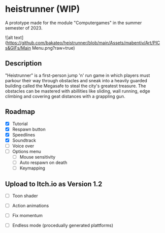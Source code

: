 # heistrunner (WIP)
A prototype made for the module "Computergames" in the summer semester of 2023. 

![alt text](https://github.com/bakateo/heistrunner/blob/main/Assets/mabentiv/Art/PICs&GIFs/Main Menu.png?raw=true)

## Description
"Heistrunner" is a first-person jump 'n' run game in which players must parkour their way through obstacles and sneak into a heavily guarded building called the Megasafe to steal the city's greatest treasure. The obstacles can be mastered with abillities like sliding, wall running, edge climbing and covering geat distances with a grappling gun.

## Roadmap
- [x] Tutorial
- [x] Respawn button
- [x] Speedlines
- [x] Soundtrack
- [ ] Voice over
- [ ] Options menu
  - [ ] Mouse sensitivity
  - [ ] Auto respawn on death
  - [ ] Keymapping
     
## Upload to Itch.io as Version 1.2

- [ ] Toon shader
- [ ] Action animations
- [ ] Fix momentum
- [ ] Endless mode (procedually generated plattforms)

